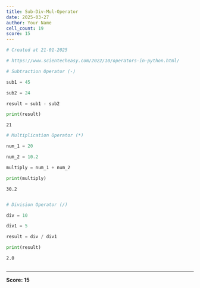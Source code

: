 ```yaml
---
title: Sub-Div-Mul-Operator
date: 2025-03-27
author: Your Name
cell_count: 19
score: 15
---
```


```python
# Created at 21-01-2025
```


```python
# https://www.scientecheasy.com/2022/10/operators-in-python.html/
```


```python
# Subtraction Operator (-)
```


```python
sub1 = 45
```


```python
sub2 = 24
```


```python
result = sub1 - sub2
```


```python
print(result)
```

    21



```python
# Multiplication Operator (*)
```


```python
num_1 = 20
```


```python
num_2 = 10.2
```


```python
multiply = num_1 + num_2
```


```python
print(multiply)
```

    30.2



```python

```


```python
# Division Operator (/)
```


```python
div = 10
```


```python
div1 = 5
```


```python
result = div / div1
```


```python
print(result)
```

    2.0



```python

```


---
**Score: 15**
